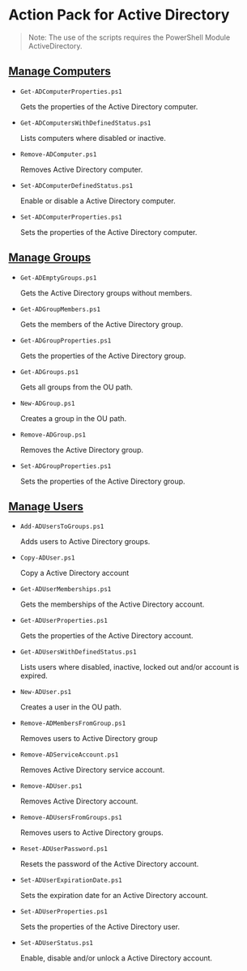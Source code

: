 # Action Pack for Active Directory

> Note: The use of the scripts requires the PowerShell Module ActiveDirectory.

## [Manage Computers](./Computers)

+ `Get-ADComputerProperties.ps1`

  Gets the properties of the Active Directory computer.

+ `Get-ADComputersWithDefinedStatus.ps1`

  Lists computers where disabled or inactive.

+ `Remove-ADComputer.ps1`

  Removes Active Directory computer.

+ `Set-ADComputerDefinedStatus.ps1`

  Enable or disable a Active Directory computer.

+ `Set-ADComputerProperties.ps1`

  Sets the properties of the Active Directory computer.

## [Manage Groups](./Groups)

+ `Get-ADEmptyGroups.ps1`

  Gets the Active Directory groups without members.

+ `Get-ADGroupMembers.ps1`

  Gets the members of the Active Directory group.

+ `Get-ADGroupProperties.ps1`

  Gets the properties of the Active Directory group.

+ `Get-ADGroups.ps1`

  Gets all groups from the OU path.

+ `New-ADGroup.ps1`

  Creates a group in the OU path.

+ `Remove-ADGroup.ps1`

   Removes the Active Directory group.

+ `Set-ADGroupProperties.ps1`

  Sets the properties of the Active Directory group.

## [Manage Users](./Users)

+ `Add-ADUsersToGroups.ps1`

  Adds users to Active Directory groups.

+ `Copy-ADUser.ps1`

  Copy a Active Directory account

+ `Get-ADUserMemberships.ps1`

  Gets the memberships of the Active Directory account.

+ `Get-ADUserProperties.ps1`

  Gets the properties of the Active Directory account.

+ `Get-ADUsersWithDefinedStatus.ps1`

  Lists users where disabled, inactive, locked out and/or account is expired.

+ `New-ADUser.ps1`

  Creates a user in the OU path.

+ `Remove-ADMembersFromGroup.ps1`

  Removes users to Active Directory group

+ `Remove-ADServiceAccount.ps1`

  Removes Active Directory service account.

+ `Remove-ADUser.ps1`

  Removes Active Directory account.

+ `Remove-ADUsersFromGroups.ps1`

  Removes users to Active Directory groups.

+ `Reset-ADUserPassword.ps1`

  Resets the password of the Active Directory account.

+ `Set-ADUserExpirationDate.ps1`

  Sets the expiration date for an Active Directory account.

+ `Set-ADUserProperties.ps1`

  Sets the properties of the Active Directory user.

+ `Set-ADUserStatus.ps1`

  Enable, disable and/or unlock a Active Directory account.
